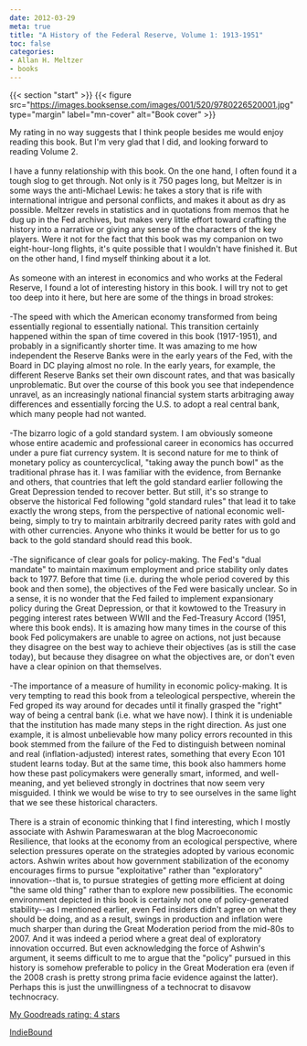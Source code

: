 ```yaml
---
date: 2012-03-29
meta: true
title: "A History of the Federal Reserve, Volume 1: 1913-1951"
toc: false
categories:
- Allan H. Meltzer
- books
---
```


{{< section "start" >}}
{{< figure src="https://images.booksense.com/images/001/520/9780226520001.jpg" type="margin" label="mn-cover" alt="Book cover" >}}

My rating in no way suggests that I think people besides me would enjoy reading this book. But I'm very glad that I did, and looking forward to reading Volume 2.<br /><br />I have a funny relationship with this book. On the one hand, I often found it a tough slog to get through. Not only is it 750 pages long, but Meltzer is in some ways the anti-Michael Lewis: he takes a story that is rife with international intrigue and personal conflicts, and makes it about as dry as possible. Meltzer revels in statistics and in quotations from memos that he dug up in the Fed archives, but makes very little effort toward crafting the history into a narrative or giving any sense of the characters of the key players. Were it not for the fact that this book was my companion on two eight-hour-long flights, it's quite possible that I wouldn't have finished it. But on the other hand, I find myself thinking about it a lot. <br /><br />As someone with an interest in economics and who works at the Federal Reserve, I found a lot of interesting history in this book. I will try not to get too deep into it here, but here are some of the things in broad strokes:<br /><br />-The speed with which the American economy transformed from being essentially regional to essentially national. This transition certainly happened within the span of time covered in this book (1917-1951), and probably in a significantly shorter time. It was amazing to me how independent the Reserve Banks were in the early years of the Fed, with the Board in DC playing almost no role. In the early years, for example, the different Reserve Banks set their own discount rates, and that was basically unproblematic. But over the course of this book you see that independence unravel, as an increasingly national financial system starts arbitraging away differences and essentially forcing the U.S. to adopt a real central bank, which many people had not wanted.<br /><br />-The bizarro logic of a gold standard system. I am obviously someone whose entire academic and professional career in economics has occurred under a pure fiat currency system. It is second nature for me to think of monetary policy as countercyclical, "taking away the punch bowl" as the traditional phrase has it. I was familiar with the evidence, from Bernanke and others, that countries that left the gold standard earlier following the Great Depression tended to recover better. But still, it's so strange to observe the historical Fed following "gold standard rules" that lead it to take exactly the wrong steps, from the perspective of national economic well-being, simply to try to maintain arbitrarily decreed parity rates with gold and with other currencies. Anyone who thinks it would be better for us to go back to the gold standard should read this book.<br /><br />-The significance of clear goals for policy-making. The Fed's "dual mandate" to maintain maximum employment and price stability only dates back to 1977. Before that time (i.e. during the whole period covered by this book and then some), the objectives of the Fed were basically unclear. So in a sense, it is no wonder that the Fed failed to implement expansionary policy during the Great Depression, or that it kowtowed to the Treasury in pegging interest rates between WWII and the Fed-Treasury Accord (1951, where this book ends). It is amazing how many times in the course of this book Fed policymakers are unable to agree on actions, not just because they disagree on the best way to achieve their objectives (as is still the case today), but because they disagree on what the objectives are, or don't even have a clear opinion on that themselves. <br /><br />-The importance of a measure of humility in economic policy-making. It is very tempting to read this book from a teleological perspective, wherein the Fed groped its way around for decades until it finally grasped the "right" way of being a central bank (i.e. what we have now). I think it is undeniable that the institution has made many steps in the right direction. As just one example, it is almost unbelievable how many policy errors recounted in this book stemmed from the failure of the Fed to distinguish between nominal and real (inflation-adjusted) interest rates, something that every Econ 101 student learns today. But at the same time, this book also hammers home how these past policymakers were generally smart, informed, and well-meaning, and yet believed strongly in doctrines that now seem very misguided. I think we would be wise to try to see ourselves in the same light that we see these historical characters. <br /><br />There is a strain of economic thinking that I find interesting, which I mostly associate with Ashwin Parameswaran at the blog Macroeconomic Resilience, that looks at the economy from an ecological perspective, where selection pressures operate on the strategies adopted by various economic actors. Ashwin writes about how government stabilization of the economy encourages firms to pursue "exploitative" rather than "exploratory" innovation--that is, to pursue strategies of getting more efficient at doing "the same old thing" rather than to explore new possibilities. The economic environment depicted in this book is certainly not one of policy-generated stability--as I mentioned earlier, even Fed insiders didn't agree on what they should be doing, and as a result, swings in production and inflation were much sharper than during the Great Moderation period from the mid-80s to 2007. And it was indeed a period where a great deal of exploratory innovation occurred. But even acknowledging the force of Ashwin's argument, it seems difficult to me to argue that the "policy" pursued in this history is somehow preferable to policy in the Great Moderation era (even if the 2008 crash is pretty strong prima facie evidence against the latter). Perhaps this is just the unwillingness of a technocrat to disavow technocracy.

[My Goodreads rating: 4 stars](https://www.goodreads.com/review/show/299327151)  

[IndieBound](https://www.indiebound.org/book/9780226520001)
